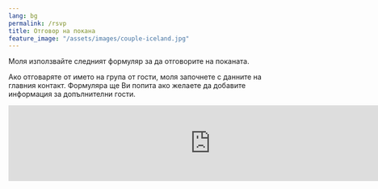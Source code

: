 ```yaml
---
lang: bg
permalink: /rsvp
title: Отговор на покана
feature_image: "/assets/images/couple-iceland.jpg"
---
```


Моля използвайте следният формуляр за да отговорите на поканата.

Ако отговаряте от името на група от гости, моля започнете с данните на главния контакт.
Формуляра ще Ви попита ако желаете да добавите информация за допълнителни гости.

<iframe id="form" width="800px" src="https://forms.office.com/Pages/ResponsePage.aspx?id=DQSIkWdsW0yxEjajBLZtrQAAAAAAAAAAAAMAAL06tzxUODdPNVNBRDc4OVJMTlRVTVZNTFdKU09LTS4u&embed=true" frameborder="0" marginwidth="0" marginheight="0" allowfullscreen webkitallowfullscreen mozallowfullscreen msallowfullscreen> </iframe>
